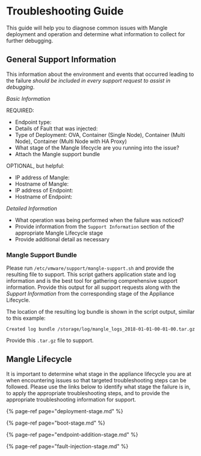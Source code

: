 # Troubleshooting Guide

This guide will help you to diagnose common issues with Mangle deployment and operation and determine what information to collect for further debugging.

## General Support Information

This information about the environment and events that occurred leading to the failure _should be included in every support request to assist in debugging_.

_Basic Information_

REQUIRED:

* Endpoint type:
* Details of Fault that was injected:
* Type of Deployment: OVA, Container \(Single Node\), Container \(Multi Node\), Container \(Multi Node with HA Proxy\)
* What stage of the Mangle lifecycle are you running into the issue?
* Attach the Mangle support bundle

OPTIONAL, but helpful:

* IP address of Mangle:
* Hostname of Mangle:
* IP address of Endpoint:
* Hostname of Endpoint:

_Detailed Information_

* What operation was being performed when the failure was noticed?
* Provide information from the `Support Information` section of the appropriate Mangle Lifecycle stage
* Provide additional detail as necessary

### Mangle Support Bundle

Please run `/etc/vmware/support/mangle-support.sh` and provide the resulting file to support. This script gathers application state and log information and is the best tool for gathering comprehensive support information. Provide this output for all support requests along with the _Support Information_ from the corresponding stage of the Appliance Lifecycle.

The location of the resulting log bundle is shown in the script output, similar to this example:

```text
Created log bundle /storage/log/mangle_logs_2018-01-01-00-01-00.tar.gz
```

Provide this `.tar.gz` file to support.

## Mangle Lifecycle

It is important to determine what stage in the appliance lifecycle you are at when encountering issues so that targeted troubleshooting steps can be followed. Please use the links below to identify what stage the failure is in, to apply the appropriate troubleshooting steps, and to provide the appropriate troubleshooting information for support.

{% page-ref page="deployment-stage.md" %}

{% page-ref page="boot-stage.md" %}

{% page-ref page="endpoint-addition-stage.md" %}

{% page-ref page="fault-injection-stage.md" %}

